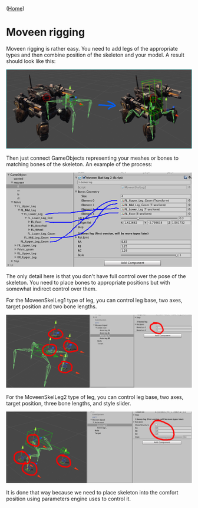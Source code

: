 ([Home](index))
# Moveen rigging

Moveen rigging is rather easy. You need to add legs of the appropriate types and then combine position of the skeleton and your model. A result should look like this: 

![Goal](/images/rigging1b.png)

Then just connect GameObjects representing your meshes or bones to matching bones of the skeleton. An example of the process:  

![Tutorial 1](/images/tutorial01.png)

The only detail here is that you don't have full control over the pose of the skeleton.
You need to place bones to appropriate positions but with somewhat indirect control over them.

For the MoveenSkelLeg1 type of leg, you can control leg base, two axes, target position and two bone lengths.

![Rigging SkelLeg1](/images/rigging.leg1.png)

For the MoveenSkelLeg2 type of leg, you can control leg base, two axes, target position, three bone lengths, and style slider.

![Rigging SkelLeg2](/images/rigging.leg2.png)

It is done that way because we need to place skeleton into the comfort position using parameters engine uses to control it.
